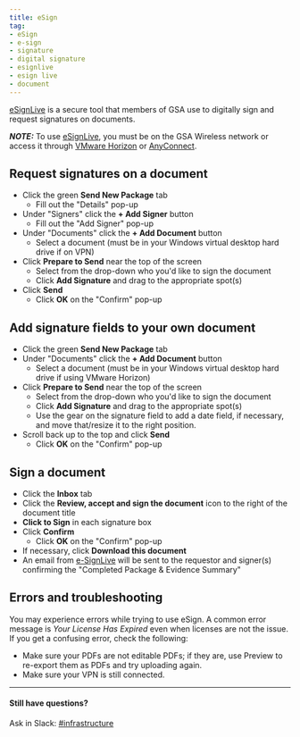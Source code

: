 ```yaml
---
title: eSign
tag:
- eSign
- e-sign
- signature
- digital signature
- esignlive
- esign live
- document
---
```


[eSignLive](https://sign.gsa.gov) is a secure tool that members of GSA use to digitally sign and request signatures on documents.  

***NOTE:*** To use [eSignLive](https://sign.gsa.gov), you must be on the GSA Wireless network or access it through [VMware Horizon]({{site.baseurl}}/vmware-horizon) or [AnyConnect]({{site.baseurl}}/anyconnect).

## Request signatures on a document

- Click the green **Send New Package** tab
  * Fill out the "Details" pop-up
- Under "Signers" click the **+ Add Signer** button
  * Fill out the "Add Signer" pop-up
- Under "Documents" click the **+ Add Document** button
  * Select a document (must be in your Windows virtual desktop hard drive if on VPN)
- Click **Prepare to Send** near the top of the screen
  * Select from the drop-down who you'd like to sign the document
  * Click **Add Signature** and drag to the appropriate spot(s)
- Click **Send**
  * Click **OK** on the "Confirm" pop-up
 
## Add signature fields to your own document 

- Click the green **Send New Package** tab
- Under "Documents" click the **+ Add Document** button
  * Select a document (must be in your Windows virtual desktop hard drive if using VMware Horizon)
- Click **Prepare to Send** near the top of the screen
  * Select from the drop-down who you'd like to sign the document
  * Click **Add Signature** and drag to the appropriate spot(s)
  * Use the gear on the signature field to add a date field, if necessary, and move that/resize it to the right position.
- Scroll back up to the top and click **Send**
  * Click **OK** on the "Confirm" pop-up

## Sign a document

- Click the **Inbox** tab  
- Click the **Review, accept and sign the document** icon to the right of the document title
- **Click to Sign** in each signature box
- Click **Confirm**
  * Click **OK** on the "Confirm" pop-up
- If necessary, click **Download this document**
- An email from [e-SignLive](mailto:signers@gov.esignlive.com) will be sent to the requestor and signer(s) confirming the "Completed Package & Evidence Summary"


## Errors and troubleshooting

You may experience errors while trying to use eSign. A common error message is *Your License Has Expired* even when licenses are not the issue. If you get a confusing error, check the following:

- Make sure your PDFs are not editable PDFs; if they are, use Preview to re-export them as PDFs and try uploading again.
- Make sure your VPN is still connected.

---

#### Still have questions?

Ask in Slack: [#infrastructure](https://gsa-tts.slack.com/messages/infrastructure/)
